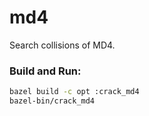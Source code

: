 # md4

Search collisions of MD4.

### Build and Run:

```bash
bazel build -c opt :crack_md4
bazel-bin/crack_md4
```
